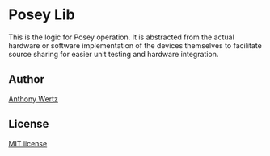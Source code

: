 # Posey Lib

This is the logic for Posey operation. It is abstracted from the actual hardware or software implementation of the devices themselves to facilitate source sharing for easier unit testing and hardware integration.

## Author

[Anthony Wertz](https://me.anthonywertz.com)

## License

[MIT license](license.md)
